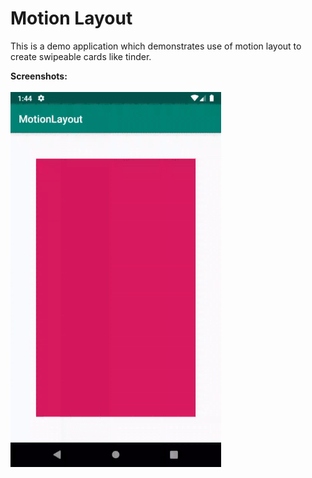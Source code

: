 # Motion Layout
This is a demo application which demonstrates use of motion layout to create swipeable cards like tinder.

<b>Screenshots:</b><br><br>
<img src="motion.gif"/>

